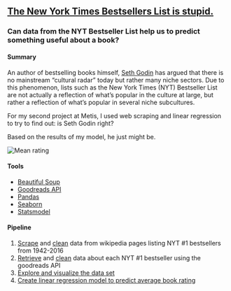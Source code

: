 ## [The New York Times Bestsellers List is stupid.](https://github.com/emw1687/metis_projects/blob/master/luther/presentation.pdf)
### Can data from the NYT Bestseller List help us to predict something useful about a book?

#### Summary
An author of bestselling books himself, [Seth Godin](http://www.sethgodin.com/sg/) has argued that there is no mainstream “cultural radar” today but rather many niche sectors. Due to this phenomenon, lists such as the New York Times (NYT) Bestseller List are not actually a reflection of what’s popular in the culture at large, but rather a reflection of what’s popular in several niche subcultures.

For my second project at Metis, I used web scraping and linear regression to try to find out: is Seth Godin right?

Based on the results of my model, he just might be.

![Mean rating](https://emw1687.github.io/images/rmse.png?raw=true)


#### Tools
* [Beautiful Soup](https://www.crummy.com/software/BeautifulSoup/)
* [Goodreads API](https://www.goodreads.com/api)
* [Pandas](http://pandas.pydata.org/)
* [Seaborn](http://seaborn.pydata.org/index.html)
* [Statsmodel](http://statsmodels.sourceforge.net/)

#### Pipeline
1. [Scrape](https://github.com/emw1687/metis_projects/blob/master/luther/notebooks/01_wikipedia_scraping.ipynb) and [clean](https://github.com/emw1687/metis_projects/blob/master/luther/notebooks/02_wikipedia_cleaning.ipynb) data from wikipedia pages listing NYT #1 bestsellers from 1942-2016
2. [Retrieve](https://github.com/emw1687/metis_projects/blob/master/luther/notebooks/03_goodreads_api.ipynb) and [clean](https://github.com/emw1687/metis_projects/blob/master/luther/notebooks/04_goodreads_cleaning.ipynb) data about each NYT #1 bestseller using the goodreads API
3. [Explore and visualize the data set](https://github.com/emw1687/metis_projects/blob/master/luther/notebooks/05_nyt_eda.ipynb)
4. [Create linear regression model to predict average book rating ](https://github.com/emw1687/metis_projects/blob/master/luther/notebooks/06_nyt_models_back_to_basics.ipynb)
